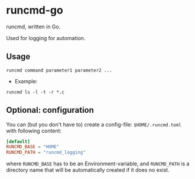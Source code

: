 # runcmd-go

runcmd, written in Go.

Used for logging for automation.

## Usage

`runcmd command parameter1 parameter2 ...`

* Example:

~~~
runcmd ls -l -t -r *.c
~~~

## Optional: configuration

You can (but you don't have to) create a config-file: `$HOME/.runcmd.toml`
with following content:

~~~toml
[default]
RUNCMD_BASE = "HOME"   
RUNCMD_PATH = "runcmd_logging"
~~~

where `RUNCMD_BASE` has to be an Environment-variable,
and `RUNCMD_PATH` is a directory name that will be
automatically created if it does no exist.

